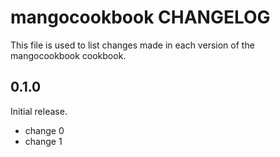 # mangocookbook CHANGELOG

This file is used to list changes made in each version of the mangocookbook cookbook.

## 0.1.0

Initial release.

- change 0
- change 1
